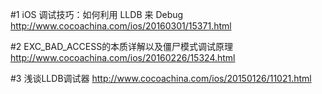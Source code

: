 #1 iOS 调试技巧：如何利用 LLDB 来 Debug
http://www.cocoachina.com/ios/20160301/15371.html

#2 EXC_BAD_ACCESS的本质详解以及僵尸模式调试原理
http://www.cocoachina.com/ios/20160226/15324.html

#3 浅谈LLDB调试器
http://www.cocoachina.com/ios/20150126/11021.html
